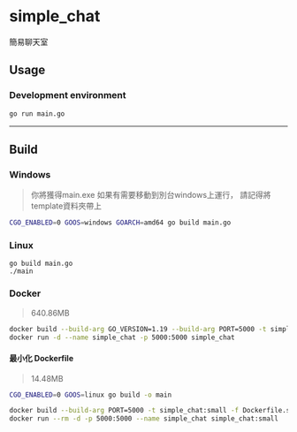 # simple_chat
簡易聊天室

## Usage

### Development environment
```bash
go run main.go
```

---

## Build

### Windows
> 你將獲得main.exe
> 如果有需要移動到別台windows上運行，
> 請記得將template資料夾帶上
```bash
CGO_ENABLED=0 GOOS=windows GOARCH=amd64 go build main.go
```

### Linux
```
go build main.go 
./main
```

### Docker
> 640.86MB
```bash
docker build --build-arg GO_VERSION=1.19 --build-arg PORT=5000 -t simple_chat -f Dockerfile .
docker run -d --name simple_chat -p 5000:5000 simple_chat
```

#### 最小化 Dockerfile
> 14.48MB
```bash
CGO_ENABLED=0 GOOS=linux go build -o main

docker build --build-arg PORT=5000 -t simple_chat:small -f Dockerfile.scratch .
docker run --rm -d -p 5000:5000 --name simple_chat simple_chat:small
```